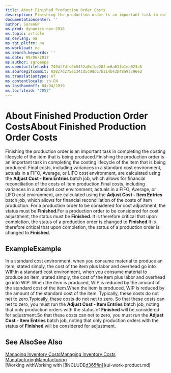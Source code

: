 ```yaml
---
title: About Finished Production Order Costs
description: Finishing the production order is an important task in completing the costing lifecycle of the item that is being produced. Final costs, including variances in a standard cost environment, actuals in a FIFO, Average, or LIFO cost environment, are calculated using the **Adjust Cost - Item Entries** batch job.
documentationcenter: ''
author: SorenGP
ms.prod: dynamics-nav-2018
ms.topic: article
ms.devlang: na
ms.tgt_pltfrm: na
ms.workload: na
ms.search.keywords: ''
ms.date: 09/06/2017
ms.author: sgroespe
ms.openlocfilehash: 749df7dfc0b5452a0cfbe28fae6a61fb1ea623a5
ms.sourcegitcommit: 02827d275e1341d5c9ddb7b314b43b48a9ac96e2
ms.translationtype: HT
ms.contentlocale: zh-CN
ms.lasthandoff: 04/04/2019
ms.locfileid: "7057"
---
```

# <a name="about-finished-production-order-costs"></a><span data-ttu-id="51b6d-104">About Finished Production Order Costs</span><span class="sxs-lookup"><span data-stu-id="51b6d-104">About Finished Production Order Costs</span></span>
<span data-ttu-id="51b6d-105">Finishing the production order is an important task in completing the costing lifecycle of the item that is being produced.</span><span class="sxs-lookup"><span data-stu-id="51b6d-105">Finishing the production order is an important task in completing the costing lifecycle of the item that is being produced.</span></span> <span data-ttu-id="51b6d-106">Final costs, including variances in a standard cost environment, actuals in a FIFO, Average, or LIFO cost environment, are calculated using the **Adjust Cost - Item Entries** batch job, which allows for financial reconciliation of the costs of item production.</span><span class="sxs-lookup"><span data-stu-id="51b6d-106">Final costs, including variances in a standard cost environment, actuals in a FIFO, Average, or LIFO cost environment, are calculated using the **Adjust Cost - Item Entries** batch job, which allows for financial reconciliation of the costs of item production.</span></span> <span data-ttu-id="51b6d-107">For a production order to be considered for cost adjustment, the status must be **Finished**.</span><span class="sxs-lookup"><span data-stu-id="51b6d-107">For a production order to be considered for cost adjustment, the status must be **Finished**.</span></span> <span data-ttu-id="51b6d-108">It is therefore critical that upon completion, the status of a production order is changed to **Finished**.</span><span class="sxs-lookup"><span data-stu-id="51b6d-108">It is therefore critical that upon completion, the status of a production order is changed to **Finished**.</span></span>  

## <a name="example"></a><span data-ttu-id="51b6d-109">Example</span><span class="sxs-lookup"><span data-stu-id="51b6d-109">Example</span></span>  
 <span data-ttu-id="51b6d-110">In a standard cost environment, when you consume material to produce an item, stated simply, the cost of the item plus labor and overhead go into WIP.</span><span class="sxs-lookup"><span data-stu-id="51b6d-110">In a standard cost environment, when you consume material to produce an item, stated simply, the cost of the item plus labor and overhead go into WIP.</span></span> <span data-ttu-id="51b6d-111">When the item is produced, WIP is reduced by the amount of the standard cost of the item.</span><span class="sxs-lookup"><span data-stu-id="51b6d-111">When the item is produced, WIP is reduced by the amount of the standard cost of the item.</span></span> <span data-ttu-id="51b6d-112">Typically, these costs do not net to zero.</span><span class="sxs-lookup"><span data-stu-id="51b6d-112">Typically, these costs do not net to zero.</span></span> <span data-ttu-id="51b6d-113">So that these costs can net to zero, you must run the **Adjust Cost - Item Entries** batch job, noting that only production orders with the status of **Finished** will be considered for adjustment.</span><span class="sxs-lookup"><span data-stu-id="51b6d-113">So that these costs can net to zero, you must run the **Adjust Cost - Item Entries** batch job, noting that only production orders with the status of **Finished** will be considered for adjustment.</span></span>  

## <a name="see-also"></a><span data-ttu-id="51b6d-114">See Also</span><span class="sxs-lookup"><span data-stu-id="51b6d-114">See Also</span></span>  
[<span data-ttu-id="51b6d-115">Managing Inventory Costs</span><span class="sxs-lookup"><span data-stu-id="51b6d-115">Managing Inventory Costs</span></span>](finance-manage-inventory-costs.md)  
[<span data-ttu-id="51b6d-116">Manufacturing</span><span class="sxs-lookup"><span data-stu-id="51b6d-116">Manufacturing</span></span>](production-manage-manufacturing.md)  
[<span data-ttu-id="51b6d-117">Working with</span><span class="sxs-lookup"><span data-stu-id="51b6d-117">Working with</span></span> [!INCLUDE[d365fin](includes/d365fin_md.md)]](ui-work-product.md)
